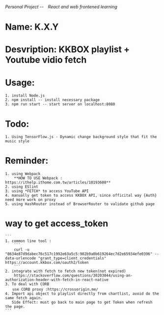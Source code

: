 *Personal Project --　React and web frontened learning*
# Name: K.X.Y

# Desvription: KKBOX playlist + Youtube vidio fetch

# Usage:
    1. install Node.js 
    2. npm install -- install necessary package 
    3. npm run start -- start server on localhost:8080
# Todo:
    1. Using TensorFlow.js - Dynamic change background style that fit the music style

# Reminder:
    1. using Webpack
        **HOW TO USE Webpack : https://ithelp.ithome.com.tw/articles/10193608**
    2. using ESlint
    3. using *FETCH* to access YouTube API
    4. manually get token to access KKBOX API, since officital way {Auth} need more work on proxy
    5. using HashRouter instead of BrowserRouter to validate github page

# way to get access_token
    ```
    1. common line tool : 
        ```
        curl -u "8634e87d9dabec76c517c1992e63a5c5:902b9a0b619264ec7d2e65934efe0396" --data-urlencode "grant_type=client_credentials" https://account.kkbox.com/oauth2/token
        ```
    2. integrate with fetch to fetch new token(not expired) 
        https://stackoverflow.com/questions/30203044/using-an-authorization-header-with-fetch-in-react-native
    3. To deal with CORB
    　　use CORB proxy :https://crossorigin.me/
    4. Import api object to playlist directly from chartlist, avoid do the same fetch again.
       Side Effect: must go back to main page to get Token when refresh the page. 
    ``` 

